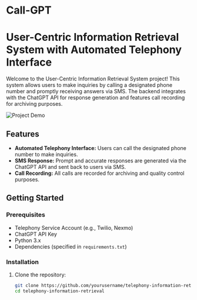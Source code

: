 # Call-GPT
# User-Centric Information Retrieval System with Automated Telephony Interface

Welcome to the User-Centric Information Retrieval System project! This system allows users to make inquiries by calling a designated phone number and promptly receiving answers via SMS. The backend integrates with the ChatGPT API for response generation and features call recording for archiving purposes.

![Project Demo](demo.gif) <!-- Replace with a link to your demo GIF or screenshot -->

## Features

- **Automated Telephony Interface:** Users can call the designated phone number to make inquiries.
- **SMS Response:** Prompt and accurate responses are generated via the ChatGPT API and sent back to users via SMS.
- **Call Recording:** All calls are recorded for archiving and quality control purposes.

## Getting Started

### Prerequisites

- Telephony Service Account (e.g., Twilio, Nexmo)
- ChatGPT API Key
- Python 3.x
- Dependencies (specified in `requirements.txt`)

### Installation

1. Clone the repository:

   ```bash
   git clone https://github.com/yourusername/telephony-information-retrieval.git
   cd telephony-information-retrieval
